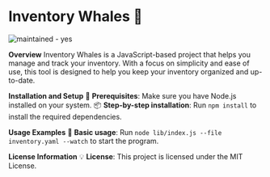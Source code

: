 # Inventory Whales 🐳

![maintained - yes](https://img.shields.io/badge/maintained-yes-green)

**Overview**
Inventory Whales is a JavaScript-based project that helps you manage and track your inventory. With a focus on simplicity and ease of use, this tool is designed to help you keep your inventory organized and up-to-date.

**Installation and Setup**
🔧 **Prerequisites**: Make sure you have Node.js installed on your system.
📦 **Step-by-step installation**: Run `npm install` to install the required dependencies.

**Usage Examples**
📝 **Basic usage**: Run `node lib/index.js --file inventory.yaml --watch` to start the program.

**License Information**
💡 **License**: This project is licensed under the MIT License.

